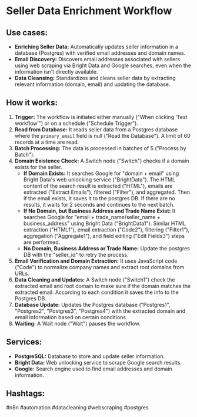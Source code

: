 # Seller Data Enrichment Workflow

## Use cases:

- **Enriching Seller Data:** Automatically updates seller information in a database (Postgres) with verified email addresses and domain names.
- **Email Discovery:** Discovers email addresses associated with sellers using web scraping via Bright Data and Google searches, even when the information isn't directly available.
- **Data Cleansing:** Standardizes and cleans seller data by extracting relevant information (domain, email) and updating the database.

## How it works:

1. **Trigger:** The workflow is initiated either manually ("When clicking ‘Test workflow’") or on a schedule ("Schedule Trigger").
2. **Read from Database:** It reads seller data from a Postgres database where the `primary_email` field is null ("Read the Database"). A limit of 60 records at a time are read.
3. **Batch Processing:** The data is processed in batches of 5 ("Process by Batch").
4. **Domain Existence Check:** A Switch node ("Switch") checks if a domain exists for the seller.
   - **If Domain Exists:** It searches Google for "domain + email" using Bright Data's web unlocking service ("BrightData"). The HTML content of the search result is extracted ("HTML"), emails are extracted ("Extract Emails"), filtered ("Filter"), and aggregated. Then if the email exists, it saves it to the postgres DB. If there are no results, it waits for 2 seconds and continues to the next batch.
   - **If No Domain, but Business Address and Trade Name Exist:** It searches Google for "email + trade_name/seller_name + business_address" using Bright Data ("BrightData1"). Similar HTML extraction ("HTML1"), email extraction ("Code2"), filtering ("Filter1"), aggregation ("Aggregate1"), and field editing ("Edit Fields3") steps are performed.
   - **No Domain, Business Address or Trade Name:** Update the postgres DB with the "seller_id" to retry the process.
5. **Email Verification and Domain Extraction:** It uses JavaScript code ("Code") to normalize company names and extract root domains from URLs.
6. **Data Cleaning and Updates:** A Switch node ("Switch1") check the extracted email and root domain to make sure if the domain matches the extracted email. According to each condition it saves the info to the Postgres DB.
7. **Database Update:** Updates the Postgres database ("Postgres1", "Postgres2", "Postgres3", "Postgres4") with the extracted domain and email information based on certain conditions.
8. **Waiting:** A Wait node ("Wait") pauses the workflow.

## Services:

- **PostgreSQL:** Database to store and update seller information.
- **Bright Data:** Web unlocking service to scrape Google search results.
- **Google:** Search engine used to find email addresses and domain information.

## Hashtags:

#n8n #automation #datacleaning #webscraping #postgres

